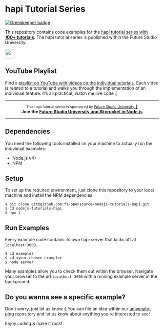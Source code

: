 # hapi Tutorial Series

[![Greenkeeper badge](https://badges.greenkeeper.io/futurestudio/nodejs-tutorials-hapi.svg)](https://greenkeeper.io/)

This repository contains code examples for the [hapi tutorial series with **100+ tutorials**](https://futurestud.io/tutorials/hapi-get-your-server-up-and-running). The hapi tutorial series is published within the Future Studio University.

<a href="http://learnhapi.com">	
  <img src="https://futurestud.io/images/badges/hapi-hero-md.svg" height="30" />	
</a>


## YouTube Playlist
Find a [playlist on YouTube with videos on the individual tutorials](https://www.youtube.com/watch?v=-o6IxDy3pIk&list=PLpUMhvC6l7AMXP2bWhHF6UTZGseIkWUG_). Each video is related to a tutorial and walks you through the implementation of an individual feature. It’s all practical, watch me live code :)


------

<p align="center"><sup>This hapi tutorial series is sponsored by <a href="https://futurestud.io">Future Studio University 🚀</a></sup>
<br><b>
Join the <a href="https://futurestud.io/university">Future Studio University and Skyrocket in Node.js</a></b>
</p>

------


## Dependencies
You need the following tools installed on your machine to actually run the individual examples:

- Node.js v4+
- NPM


## Setup
To set up the required environment, just clone this repository to your local machine and install the NPM dependencies.

```
$ git clone git@github.com:fs-opensource/nodejs-tutorials-hapi.git
$ cd nodejs-tutorials-hapi
$ npm i
```


## Run Examples
Every example code contains its own hapi server that kicks off at `localhost:3000`.

```
$ cd examples
$ cd <your chosen example>
$ node server
```

Many examples allow you to check them out within the browser. Navigate your browser to the url `localhost:3000` with a running example server in the background.


## Do you wanna see a specific example?
Don't worry, just let us know :) You can file an idea within our [university-ping](https://github.com/fs-opensource/university-ping/issues/new) repository and let us know about anything you're interested to see!

Enjoy coding & make it rock!
